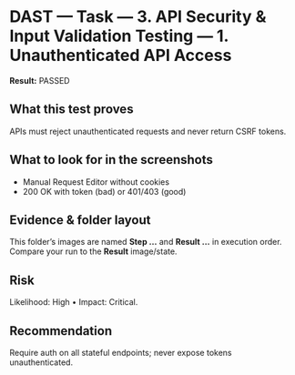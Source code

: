 ﻿# DAST — Task — 3. API Security & Input Validation Testing — 1. Unauthenticated API Access

**Result:** PASSED

## What this test proves

APIs must reject unauthenticated requests and never return CSRF tokens.

## What to look for in the screenshots

- Manual Request Editor without cookies
- 200 OK with token (bad) or 401/403 (good)

## Evidence & folder layout

This folder’s images are named **Step …** and **Result …** in execution order. Compare your run to the **Result** image/state.

## Risk

Likelihood: High • Impact: Critical.

## Recommendation

Require auth on all stateful endpoints; never expose tokens unauthenticated.



